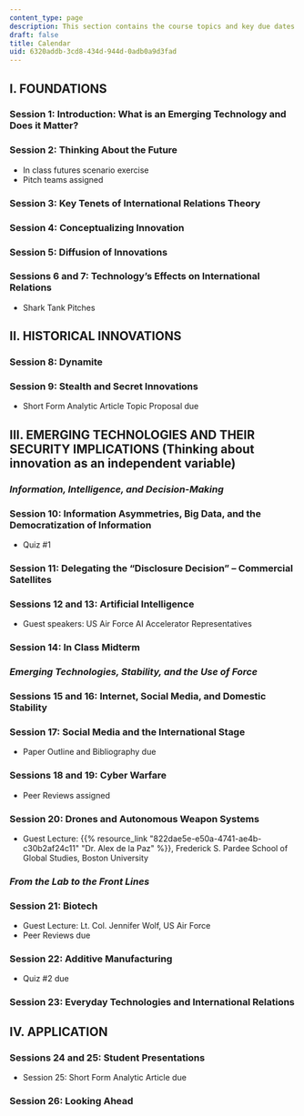 ```yaml
---
content_type: page
description: This section contains the course topics and key due dates.
draft: false
title: Calendar
uid: 6320addb-3cd8-434d-944d-0adb0a9d3fad
---
```

## I. FOUNDATIONS

### Session 1: Introduction: What is an Emerging Technology and Does it Matter?

### Session 2: Thinking About the Future

- In class futures scenario exercise
- Pitch teams assigned

### Session 3: Key Tenets of International Relations Theory

### Session 4: Conceptualizing Innovation

### Session 5: Diffusion of Innovations

### Sessions 6 and 7: Technology’s Effects on International Relations

- Shark Tank Pitches

## II. HISTORICAL INNOVATIONS

### Session 8: Dynamite

### Session 9: Stealth and Secret Innovations

- Short Form Analytic Article Topic Proposal due

## III. EMERGING TECHNOLOGIES AND THEIR SECURITY IMPLICATIONS (Thinking about innovation as an independent variable)

### *Information, Intelligence, and Decision-Making*

### Session 10: Information Asymmetries, Big Data, and the Democratization of Information

- Quiz #1

### Session 11: Delegating the “Disclosure Decision” – Commercial Satellites

### Sessions 12 and 13: Artificial Intelligence

- Guest speakers: US Air Force AI Accelerator Representatives

### Session 14: In Class Midterm

### *Emerging Technologies, Stability, and the Use of Force*

### Sessions 15 and 16: Internet, Social Media, and Domestic Stability

### Session 17: Social Media and the International Stage

- Paper Outline and Bibliography due

### Sessions 18 and 19: Cyber Warfare

- Peer Reviews assigned

### Session 20: Drones and Autonomous Weapon Systems

- Guest Lecture: {{% resource_link "822dae5e-e50a-4741-ae4b-c30b2af24c11" "Dr. Alex de la Paz" %}}, Frederick S. Pardee School of Global Studies, Boston University

### *From the Lab to the Front Lines*

### Session 21: Biotech

- Guest Lecture: Lt. Col. Jennifer Wolf, US Air Force
- Peer Reviews due

### Session 22: Additive Manufacturing

- Quiz #2 due

### Session 23: Everyday Technologies and International Relations

## IV. APPLICATION

### Sessions 24 and 25: Student Presentations

- Session 25: Short Form Analytic Article due

### Session 26: Looking Ahead